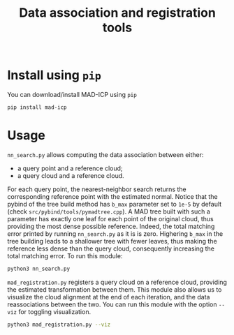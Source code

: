 <div align="center">
    <h1>Data association and registration tools</h1>
    <br />   
</div>

# Install using `pip`
You can download/install MAD-ICP using `pip`
```bash
pip install mad-icp
```

# Usage
`nn_search.py` allows computing the data association between either:
- a query point and a reference cloud;
- a query cloud and a reference cloud.

For each query point, the nearest-neighbor search returns the corresponding reference point with the estimated normal.
Notice that the pybind of the tree build method has `b_max` parameter set to `1e-5` by default (check `src/pybind/tools/pymadtree.cpp`). A MAD tree built with such a parameter has exactly one leaf for each point of the original cloud, thus providing the most dense possible reference.
Indeed, the total matching error printed by running `nn_search.py` as it is is zero. Highering `b_max` in the tree building leads to a shallower tree with fewer leaves, thus making the reference less dense than the query cloud, consequently increasing the total matching error.
To run this module:
```bash
python3 nn_search.py
```

`mad_registration.py` registers a query cloud on a reference cloud, providing the estimated transformation between them. This module also allows us to visualize the cloud alignment at the end of each iteration, and the data reassociations between the two.
You can run this module with the option `--viz` for toggling visualization.
```bash
python3 mad_registration.py --viz
```
